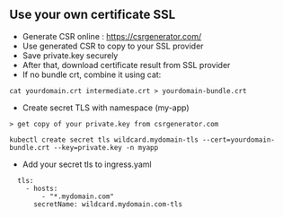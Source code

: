 ## Use your own certificate SSL
- Generate CSR online : https://csrgenerator.com/
- Use generated CSR to copy to your SSL provider
- Save private.key securely
- After that, download certificate result from SSL provider
- If no bundle crt, combine it using cat:
```
cat yourdomain.crt intermediate.crt > yourdomain-bundle.crt
```
- Create secret TLS with namespace (my-app)
```
> get copy of your private.key from csrgenerator.com

kubectl create secret tls wildcard.mydomain-tls --cert=yourdomain-bundle.crt --key=private.key -n myapp
```

- Add your secret tls to ingress.yaml
``` 
  tls:
    - hosts:
        - "*.mydomain.com"
      secretName: wildcard.mydomain.com-tls
```
